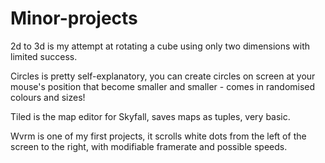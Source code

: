 # Minor-projects
2d to 3d is my attempt at rotating a cube using only two dimensions with limited success.

Circles is pretty self-explanatory, you can create circles on screen at your mouse's position that become smaller and smaller - comes in randomised colours and sizes!

Tiled is the map editor for Skyfall, saves maps as tuples, very basic.

Wvrm is one of my first projects, it scrolls white dots from the left of the screen to the right, with modifiable framerate and possible speeds.

